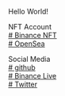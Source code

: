 Hello World!

NFT Account</br>
<a href="https://www.binance.me/id/nft/profile/drgemoy-bc3c68da84fa9825a1e0402670a7af6a"># Binance NFT</a>
</br>
<a href="https://opensea.io/Bayii-_-Alien"># OpenSea</a>


Social Media</br>
<a href="https://drgemoy.github.io/babyalien.github.io"># github</a>
</br>
<a href="https://www.binance.me/id/live/u/27177728"># Binance Live</a>
</br>
<a href="https://twitter.com/redhonifadli"># Twitter</a>





